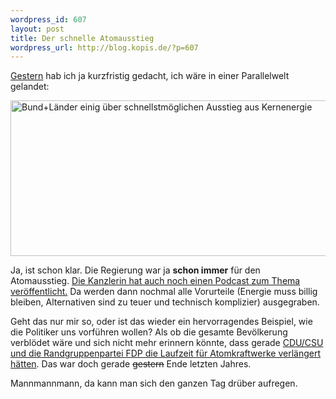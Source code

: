 ```yaml
--- 
wordpress_id: 607
layout: post
title: Der schnelle Atomausstieg
wordpress_url: http://blog.kopis.de/?p=607
---
```

<a href="https://twitter.com/#!/RegSprecher/status/58923248888451072">Gestern</a> hab ich ja kurzfristig gedacht, ich wäre in einer Parallelwelt gelandet:

<a href="http://blog.kopis.de/wp-content/uploads/2011/04/regsprecher-schneller-atomausstieg.png"><img class="aligncenter size-full wp-image-608" title="regsprecher-schneller-atomausstieg" src="http://blog.kopis.de/wp-content/uploads/2011/04/regsprecher-schneller-atomausstieg.png" alt="Bund+Länder einig über schnellstmöglichen Ausstieg aus Kernenergie" width="525" height="249" /></a>

Ja, ist schon klar. Die Regierung war ja <strong>schon immer</strong> für den Atomausstieg. <a href="http://www.bundeskanzlerin.de/nn_707282/Content/DE/Podcast/2011/2011-04-16-Video-Podcast/2011-04-16-video-podcast.html">Die Kanzlerin hat auch noch einen Podcast zum Thema veröffentlicht.</a> Da werden dann nochmal alle Vorurteile (Energie muss billig bleiben, Alternativen sind zu teuer und technisch komplizier) ausgegraben.

Geht das nur mir so, oder ist das wieder ein hervorragendes Beispiel, wie die Politiker uns vorführen wollen? Als ob die gesamte Bevölkerung verblödet wäre und sich nicht mehr erinnern könnte, dass gerade <a href="http://www.spiegel.de/politik/deutschland/0,1518,719943,00.html">CDU/CSU und die Randgruppenpartei FDP die Laufzeit für Atomkraftwerke verlängert hätten</a>. Das war doch gerade <del datetime="2011-04-16T14:31:10+00:00">gestern</del> Ende letzten Jahres.

Mannmannmann, da kann man sich den ganzen Tag drüber aufregen.

